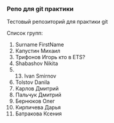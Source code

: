### Репо для git практики

Тестовый репозиторий для практики git

Список групп:
1. Surname FirstName
2. Капустин Михаил
3. Трифонов Игорь кто в ETS?
4. Shabashov Nikita
5. 13. Ivan Smirnov
6. Tolstov Danila
7. Карлов Дмитрий
8. Пальчук Дмитрий
9. Бернюков Олег
10. Кирпичева Дарья
11. Батракова Ксения
